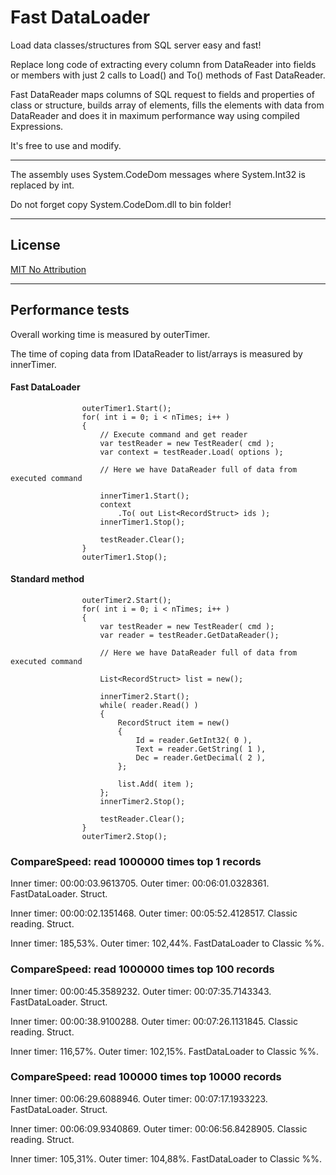 # Fast DataLoader

Load data classes/structures from SQL server easy and fast!

Replace long code of extracting every column from DataReader into fields or members
with just 2 calls to Load() and To() methods of Fast DataReader.

Fast DataReader maps columns of SQL request to fields and properties of class or structure,
builds array of elements, fills the elements with data from DataReader
and does it in maximum performance way using compiled Expressions.


It's free to use and modify.

----
The assembly uses System.CodeDom messages where System.Int32 is replaced by int.

Do not forget copy System.CodeDom.dll to bin folder!

----

## License
[MIT No Attribution](LICENSE)

---

## Performance tests

Overall working time is measured by outerTimer.

The time of coping data from IDataReader to list/arrays is measured by innerTimer.


#### Fast DataLoader


```
				outerTimer1.Start();
				for( int i = 0; i < nTimes; i++ )
				{
					// Execute command and get reader
					var testReader = new TestReader( cmd );
					var context = testReader.Load( options );

					// Here we have DataReader full of data from executed command

					innerTimer1.Start();
					context
						.To( out List<RecordStruct> ids );
					innerTimer1.Stop();

					testReader.Clear();
				}
				outerTimer1.Stop();
```

#### Standard method

```
				outerTimer2.Start();
				for( int i = 0; i < nTimes; i++ )
				{
					var testReader = new TestReader( cmd );
					var reader = testReader.GetDataReader();

					// Here we have DataReader full of data from executed command

					List<RecordStruct> list = new();

					innerTimer2.Start();
					while( reader.Read() )
					{
						RecordStruct item = new()
						{
							Id = reader.GetInt32( 0 ),
							Text = reader.GetString( 1 ),
							Dec = reader.GetDecimal( 2 ),
						};

						list.Add( item );
					};
					innerTimer2.Stop();

					testReader.Clear();
				}
				outerTimer2.Stop();
```

### CompareSpeed: read 1000000 times top 1 records

Inner timer: 00:00:03.9613705. Outer timer: 00:06:01.0328361. FastDataLoader. Struct.

Inner timer: 00:00:02.1351468. Outer timer: 00:05:52.4128517. Classic reading. Struct.

Inner timer: 185,53%. Outer timer: 102,44%. FastDataLoader to Classic %%.

### CompareSpeed: read 1000000 times top 100 records

Inner timer: 00:00:45.3589232. Outer timer: 00:07:35.7143343. FastDataLoader. Struct.

Inner timer: 00:00:38.9100288. Outer timer: 00:07:26.1131845. Classic reading. Struct.

Inner timer: 116,57%. Outer timer: 102,15%. FastDataLoader to Classic %%.

### CompareSpeed: read 100000 times top 10000 records

Inner timer: 00:06:29.6088946. Outer timer: 00:07:17.1933223. FastDataLoader. Struct.

Inner timer: 00:06:09.9340869. Outer timer: 00:06:56.8428905. Classic reading. Struct.

Inner timer: 105,31%. Outer timer: 104,88%. FastDataLoader to Classic %%.

